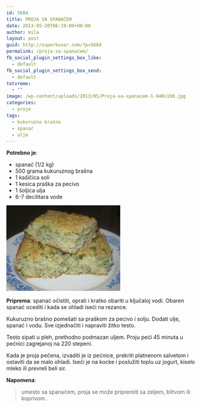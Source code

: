 ```yaml
---
id: 5684
title: PROJA SA SPANAĆEM
date: 2013-05-20T06:19:09+00:00
author: mila
layout: post
guid: http://superkuvar.com/?p=5684
permalink: /proja-sa-spanaćem/
fb_social_plugin_settings_box_like:
  - default
fb_social_plugin_settings_box_send:
  - default
totvreme:
  - ""
image: /wp-content/uploads/2013/05/Proja-sa-spanacem-1-940x198.jpg
categories:
  - proje
tags:
  - kukuruzno brašno
  - spanać
  - ulje
---
```

**Potrebno je**:

  * spanać (1/2 kg)
  * 500 grama kukuruznog brašna
  * 1 kašičica soli
  * 1 kesica praška za pecivo
  * 1 šoljica ulja
  * 6-7 decilitara vode

<img class="alignnone size-medium wp-image-5685" src="/wp-content/uploads/2013/05/Proja-sa-spanacem-1-1024x768.jpg" alt="Proja sa spanacem (1)" width="300" height="225" /> 

**Priprema**: spanać očistiti, oprati i kratko obariti u ključaloj vodi. Obaren spanać ocediti i kada se ohladi iseći na rezance.

Kukuruzno brašno pomešati sa praškom za pecivo i solju. Dodati ulje, spanać i vodu. Sve izjednačiti i napraviti žitko testo.

Testo sipati u pleh, prethodno podmazan uljem. Proju peći 45 minuta u pećnici zagrejanoj na 220 stepeni.

Kada je proja pečena, izvaditi je iz pećnice, prekriti platnenom salvetom i ostaviti da se malo ohladi. Iseći je na kocke i poslužiti toplu uz jogurt, kiselo mleko ili prevreli beli sir.

**Napomena**: 
> umesto sa spanaćem, proja se može pripremiti sa zeljem, blitvom ili koprivom.